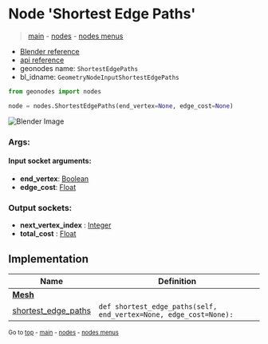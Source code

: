 # Node 'Shortest Edge Paths'

> [main](../structure.md) - [nodes](nodes.md) - [nodes menus](nodes_menus.md)

- [Blender reference](https://docs.blender.org/manual/en/latest/modeling/geometry_nodes/mesh/shortest_edge_paths.html)
- [api reference](https://docs.blender.org/api/current/bpy.types.GeometryNodeInputShortestEdgePaths.html)
- geonodes name: `ShortestEdgePaths`
- bl_idname: `GeometryNodeInputShortestEdgePaths`

```python
from geonodes import nodes

node = nodes.ShortestEdgePaths(end_vertex=None, edge_cost=None)
```

![Blender Image](https://docs.blender.org/manual/en/latest/_images/node-types_GeometryNodeInputShortestEdgePaths.webp)

### Args:

#### Input socket arguments:

- **end_vertex**: [Boolean](Boolean.md)
- **edge_cost**: [Float](Float.md)

### Output sockets:

- **next_vertex_index** : [Integer](Integer.md)
- **total_cost** : [Float](Float.md)

## Implementation

| Name | Definition |
|------|------------|
| **[Mesh](Mesh.md)** |
| [shortest_edge_paths](Mesh.md#shortest_edge_paths) | `def shortest_edge_paths(self, end_vertex=None, edge_cost=None):` |

<sub>Go to [top](#node-Shortest-Edge-Paths) - [main](../structure.md) - [nodes](nodes.md) - [nodes menus](nodes_menus.md)</sub>

